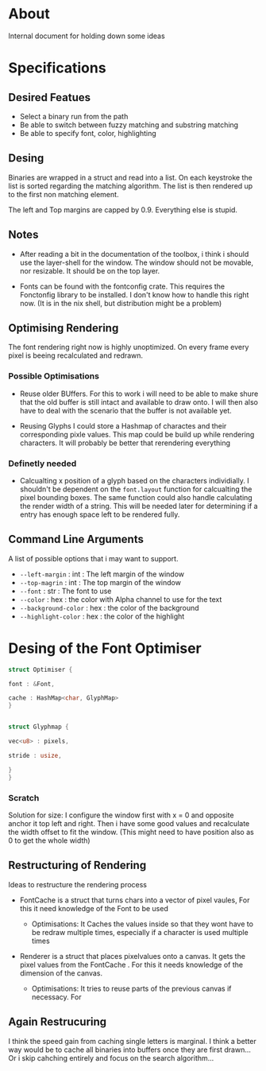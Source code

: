 # About
Internal document for holding down some ideas

# Specifications

## Desired Featues

- Select a binary run from the path
- Be able to switch between fuzzy matching and substring matching
- Be able to specify font, color, highlighting



## Desing

Binaries are wrapped in a struct and read into a list. On each keystroke the list is sorted regarding the matching algorithm. The list is then rendered up to the first non matching element.


The left and Top margins are capped by 0.9. Everything else is stupid.



## Notes
- After reading a bit in the documentation of the toolbox, i think i should use the layer-shell for the window. The window should not be movable, nor resizable. It should be on the top layer.

- Fonts can be found with the fontconfig crate. This requires the Fonctonfig library to be installed. I don't know how to handle this right now. (It is in the nix shell, but distribution might be a problem)


## Optimising Rendering

The font rendering right now is highly unoptimized. On every frame every pixel is beeing recalculated and redrawn. 

### Possible Optimisations

- Reuse older BUffers.
 For this to work i will need to be able to make shure that the old buffer is still intact and available to draw onto. I will then also have to deal with the scenario that the buffer is not available yet.

- Reusing Glyphs
I could store a Hashmap of charactes and their corresponding pixle values. This map could be build up while rendering characters. It will probably be better that rerendering everything


### Definetly needed

- Calcualting x position of a glyph based on the characters individially. I shouldn't be dependent on the `font.layout` function for calcualting the pixel bounding boxes. The same function could also handle calculating the render width of a string. This will be needed later for determining if a entry has enough space left to be rendered fully.


## Command Line Arguments

A list of possible options that i may want to support.

- `--left-margin` : int : The left margin of the window
- `--top-magrin` : int : The top margin of the window
- `--font` : str : The font to use
- `--color` : hex : the color with Alpha channel to use for the text
- `--background-color` : hex : the color of the background
- `--highlight-color` : hex : the color of the highlight


# Desing of the Font Optimiser


```rust
struct Optimiser {

font : &Font,

cache : HashMap<char, GlyphMap>
}


struct Glyphmap {

vec<u8> : pixels,

stride : usize,

}
}
```


### Scratch

Solution for size: I configure the window first with x = 0 and opposite anchor it top left and right. Then i have some good values and recalculate the width offset to fit the window. (This might need to have position also as 0 to get the whole width)



## Restructuring of Rendering

Ideas to restructure the rendering process


- FontCache is a struct that turns chars into a vector of pixel vaules, For this it need knowledge of the Font to be used
    - Optimisations:
    It Caches the values inside so that they wont have to be redraw multiple times, especially if a character is used multiple times

- Renderer is a struct that places pixelvalues onto a canvas. It gets the pixel values from the FontCache
. For this it needs knowledge of the dimension of the canvas.
    - Optimisations:
    It tries to reuse parts of the previous canvas if necessacy. For 


## Again Restrucuring

I think the speed gain from caching single letters is marginal. I think a better way would be to cache all binaries into buffers once they are first drawn... Or i skip cahching entirely and focus on the search algorithm...
